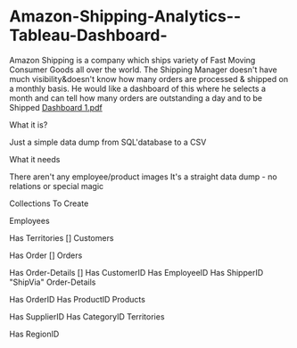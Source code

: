 # Amazon-Shipping-Analytics--Tableau-Dashboard-
Amazon Shipping is a company which ships variety of Fast Moving Consumer Goods all over the world. The Shipping Manager doesn't have much visibility&amp;doesn't know how many orders are processed &amp; shipped on a monthly basis. He would like a dashboard of this where he selects a month and can tell how many orders are outstanding a day and to be Shipped
[Dashboard 1.pdf](https://github.com/akashkuwar01/Amazon-Shipping-Analytics--Tableau-Dashboard-/files/14611279/Dashboard.1.pdf)

What it is?

Just a simple data dump from SQL'database to a CSV

What it needs

There aren't any employee/product images
It's a straight data dump - no relations or special magic

Collections To Create

Employees

Has Territories []
Customers

Has Order []
Orders

Has Order-Details []
Has CustomerID
Has EmployeeID
Has ShipperID "ShipVia"
Order-Details

Has OrderID
Has ProductID
Products

Has SupplierID
Has CategoryID
Territories

Has RegionID
